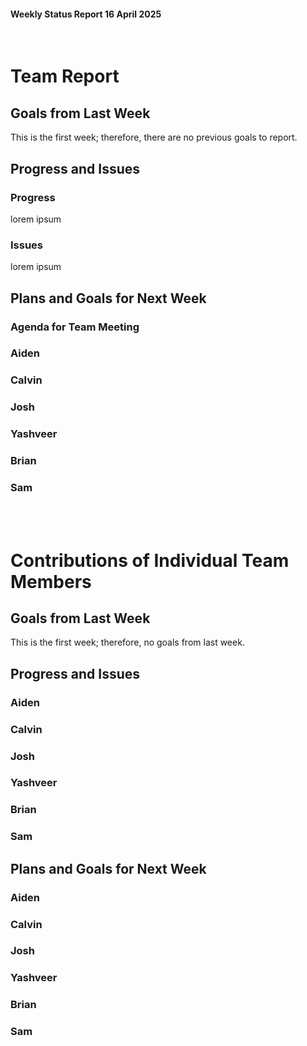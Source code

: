 #### Weekly Status Report 16 April 2025
<br/>

# Team Report

## Goals from Last Week
This is the first week; therefore, there are no previous goals to report.

## Progress and Issues

### Progress
lorem ipsum

### Issues
lorem ipsum

## Plans and Goals for Next Week

### Agenda for Team Meeting

### Aiden

### Calvin

### Josh

### Yashveer

### Brian

### Sam


<br></br>
# Contributions of Individual Team Members

## Goals from Last Week
This is the first week; therefore, no goals from last week.

## Progress and Issues

### Aiden

### Calvin

### Josh

### Yashveer

### Brian

### Sam

## Plans and Goals for Next Week

### Aiden

### Calvin

### Josh

### Yashveer

### Brian

### Sam